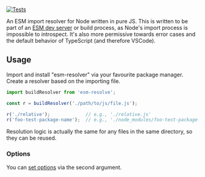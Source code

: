 [![Tests](https://github.com/samthor/esm-resolve/workflows/Tests/badge.svg)](https://github.com/samthor/esm-resolve/actions)

An ESM import resolver for Node written in pure JS.
This is written to be part of an [ESM dev server](https://github.com/samthor/dhost) or build process, as Node's import process is impossible to introspect.
It's also more permissive towards error cases and the default behavior of TypeScript (and therefore VSCode).

## Usage

Import and install "esm-resolver" via your favourite package manager.
Create a resolver based on the importing file.

```js
import buildResolver from 'esm-resolve';

const r = buildResolver('./path/to/js/file.js');

r('./relative');             // e.g., './relative.js'
r('foo-test-package-name');  // e.g., './node_modules/foo-test-package-name/index.js'
```

Resolution logic is actually the same for any files in the same directory, so they can be reused.

### Options

You can [set options](./blob/types/external.d.ts) via the second argument.

